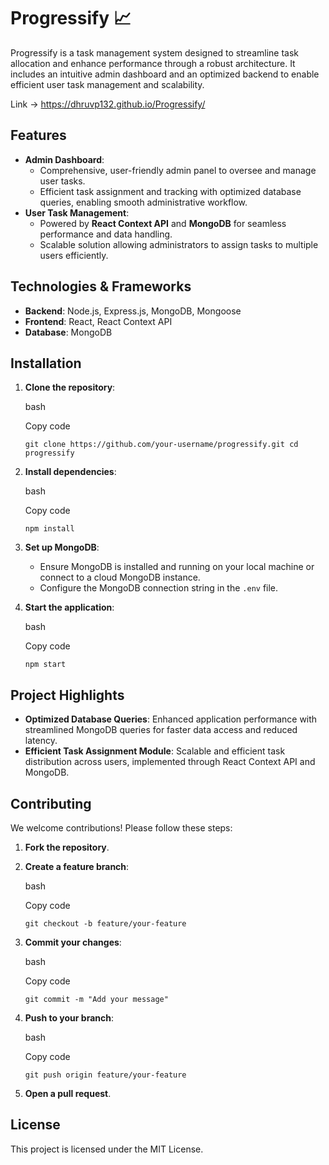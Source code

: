 Progressify 📈
===========

Progressify is a task management system designed to streamline task allocation and enhance performance through a robust architecture. It includes an intuitive admin dashboard and an optimized backend to enable efficient user task management and scalability.

Link -> 
https://dhruvp132.github.io/Progressify/

Features
--------

-   **Admin Dashboard**:
    -   Comprehensive, user-friendly admin panel to oversee and manage user tasks.
    -   Efficient task assignment and tracking with optimized database queries, enabling smooth administrative workflow.
-   **User Task Management**:
    -   Powered by **React Context API** and **MongoDB** for seamless performance and data handling.
    -   Scalable solution allowing administrators to assign tasks to multiple users efficiently.

Technologies & Frameworks
-------------------------

-   **Backend**: Node.js, Express.js, MongoDB, Mongoose
-   **Frontend**: React, React Context API
-   **Database**: MongoDB

Installation
------------

1.  **Clone the repository**:

    bash

    Copy code

    `git clone https://github.com/your-username/progressify.git
    cd progressify`

2.  **Install dependencies**:

    bash

    Copy code

    `npm install`

3.  **Set up MongoDB**:

    -   Ensure MongoDB is installed and running on your local machine or connect to a cloud MongoDB instance.
    -   Configure the MongoDB connection string in the `.env` file.
4.  **Start the application**:

    bash

    Copy code

    `npm start`

Project Highlights
------------------

-   **Optimized Database Queries**: Enhanced application performance with streamlined MongoDB queries for faster data access and reduced latency.
-   **Efficient Task Assignment Module**: Scalable and efficient task distribution across users, implemented through React Context API and MongoDB.

Contributing
------------

We welcome contributions! Please follow these steps:

1.  **Fork the repository**.
2.  **Create a feature branch**:

    bash

    Copy code

    `git checkout -b feature/your-feature`

3.  **Commit your changes**:

    bash

    Copy code

    `git commit -m "Add your message"`

4.  **Push to your branch**:

    bash

    Copy code

    `git push origin feature/your-feature`

5.  **Open a pull request**.

License
-------

This project is licensed under the MIT License.
